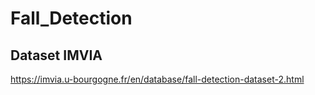 # Fall_Detection
## Dataset IMVIA
https://imvia.u-bourgogne.fr/en/database/fall-detection-dataset-2.html
